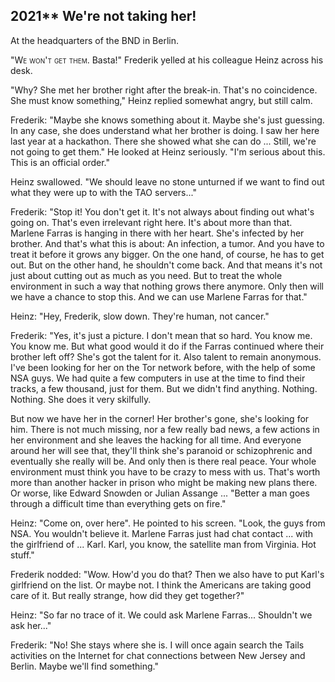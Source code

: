 
## **2021**** We're not taking her!

At the headquarters of the BND in Berlin.

<span style="font-variant:small-caps;">"We won't get them.</span> Basta!" Frederik yelled at his colleague Heinz across his desk.

"Why? She met her brother right after the break-in.
That's no coincidence.
She must know something," Heinz replied somewhat angry, but still calm.

Frederik: "Maybe she knows something about it.
Maybe she's just guessing.
In any case, she does understand what her brother is doing.
I saw her here last year at a hackathon.
There she showed what she can do ...
Still, we're not going to get them."
He looked at Heinz seriously.
"I'm serious about this.
This is an official order."

Heinz swallowed.
"We should leave no stone unturned if we want to find out what they were up to with the TAO servers..."

Frederik: "Stop it! You don't get it.
It's not always about finding out what's going on.
That's even irrelevant right here.
It's about more than that.
Marlene Farras is hanging in there with her heart.
She's infected by her brother.
And that's what this is about: An infection, a tumor.
And you have to treat it before it grows any bigger.
On the one hand, of course, he has to get out.
But on the other hand, he shouldn't come back.
And that means it's not just about cutting out as much as you need.
But to treat the whole environment in such a way that nothing grows there anymore.
Only then will we have a chance to stop this.
And we can use Marlene Farras for that."

Heinz: "Hey, Frederik, slow down.
They're human, not cancer."

Frederik: "Yes, it's just a picture.
I don't mean that so hard.
You know me. You know me.
But what good would it do if the Farras continued where their brother left off?
She's got the talent for it.
Also talent to remain anonymous.
I've been looking for her on the Tor network before, with the help of some NSA guys.
We had quite a few computers in use at the time to find their tracks, a few thousand, just for them.
But we didn't find anything.
Nothing. Nothing.
She does it very skilfully.

But now we have her in the corner! Her brother's gone, she's looking for him.
There is not much missing, nor a few really bad news, a few actions in her environment and she leaves the hacking for all time.
And everyone around her will see that, they'll think she's paranoid or schizophrenic and eventually she really will be.
And only then is there real peace.
Your whole environment must think you have to be crazy to mess with us.
That's worth more than another hacker in prison who might be making new plans there.
Or worse, like Edward Snowden or Julian Assange ... "Better a man goes through a difficult time than everything gets on fire."

Heinz: "Come on, over here".
He pointed to his screen.
"Look, the guys from NSA.
You wouldn't believe it.
Marlene Farras just had chat contact ... with the girlfriend of ... Karl.
Karl, you know, the satellite man from Virginia.
Hot stuff."

Frederik nodded: "Wow.
How'd you do that? Then we also have to put Karl's girlfriend on the list.
Or maybe not.
I think the Americans are taking good care of it.
But really strange, how did they get together?"

Heinz: "So far no trace of it.
We could ask Marlene Farras... Shouldn't we ask her..."

Frederik: "No! She stays where she is.
I will once again search the Tails activities on the Internet for chat connections between New Jersey and Berlin.
Maybe we'll find something."

